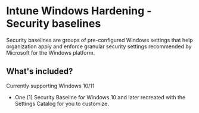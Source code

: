 # Intune Windows Hardening - Security baselines
Security baselines are groups of pre-configured Windows settings that help organization apply and enforce granular security settings recommended by Microsoft for the Windows platform.

## What's included?
Currently supporting Windows 10/11
* One (1) Security Baseline for Windows 10 and later recreated with the Settings Catalog for you to customize.
